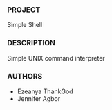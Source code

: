 ### PROJECT
Simple Shell

### DESCRIPTION
Simple UNIX command interpreter

### AUTHORS
* Ezeanya ThankGod
* Jennifer Agbor
